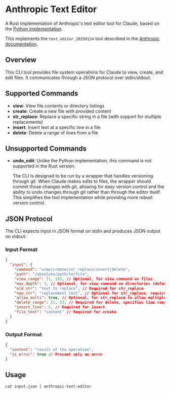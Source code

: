 # Anthropic Text Editor

A Rust implementation of Anthropic's text editor tool for Claude, based on the
[Python implementation](https://github.com/anthropics/anthropic-quickstarts/blob/main/computer-use-demo/computer_use_demo/tools/edit.py).

This implements the `text_editor_20250124` tool described in the
[Anthropic documentation](https://docs.anthropic.com/en/docs/agents-and-tools/computer-use#understand-anthropic-defined-tools).

## Overview

This CLI tool provides file system operations for Claude to view, create, and
edit files. It communicates through a JSON protocol over stdin/stdout.

## Supported Commands

- **view**: View file contents or directory listings
- **create**: Create a new file with provided content
- **str_replace**: Replace a specific string in a file (with support for multiple replacements)
- **insert**: Insert text at a specific line in a file
- **delete**: Delete a range of lines from a file

## Unsupported Commands

- **undo_edit**: Unlike the Python implementation, this command is not supported
  in the Rust version.

  The CLI is designed to be run by a wrapper that handles versioning through
  git. When Claude makes edits to files, the wrapper should commit those changes
  with git, allowing for easy version control and the ability to undo changes
  through git rather than through the editor itself. This simplifies the tool
  implementation while providing more robust version control.

## JSON Protocol

The CLI expects input in JSON format on stdin and produces JSON output on
stdout:

### Input Format

```json
{
  "input": {
    "command": "view|create|str_replace|insert|delete",
    "path": "/absolute/path/to/file",
    "view_range": [1, 10], // Optional, for view command on files
    "max_depth": 3, // Optional, for view command on directories (defaults to 3)
    "old_str": "text to replace", // Required for str_replace
    "new_str": "replacement text", // Optional for str_replace, required for insert
    "allow_multi": true, // Optional, for str_replace to allow multiple replacements
    "delete_range": [1, 5], // Required for delete, specifies line range to remove
    "insert_line": 5, // Required for insert
    "file_text": "content" // Required for create
  }
}
```

### Output Format

```json
{
  "content": "result of the operation",
  "is_error": true // Present only on error
}
```

## Usage

```
cat input.json | anthropic-text-editor
```
